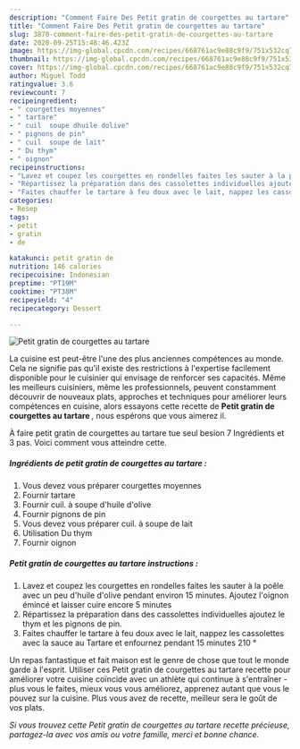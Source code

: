 ```yaml
---
description: "Comment Faire Des Petit gratin de courgettes au tartare"
title: "Comment Faire Des Petit gratin de courgettes au tartare"
slug: 3870-comment-faire-des-petit-gratin-de-courgettes-au-tartare
date: 2020-09-25T15:48:46.423Z
image: https://img-global.cpcdn.com/recipes/668761ac9e88c9f9/751x532cq70/petit-gratin-de-courgettes-au-tartare-photo-principale-de-la-recette.jpg
thumbnail: https://img-global.cpcdn.com/recipes/668761ac9e88c9f9/751x532cq70/petit-gratin-de-courgettes-au-tartare-photo-principale-de-la-recette.jpg
cover: https://img-global.cpcdn.com/recipes/668761ac9e88c9f9/751x532cq70/petit-gratin-de-courgettes-au-tartare-photo-principale-de-la-recette.jpg
author: Miguel Todd
ratingvalue: 3.6
reviewcount: 7
recipeingredient:
- " courgettes moyennes"
- " tartare"
- " cuil  soupe dhuile dolive"
- " pignons de pin"
- " cuil  soupe de lait"
- " Du thym"
- " oignon"
recipeinstructions:
- "Lavez et coupez les courgettes en rondelles faites les sauter à la poêle avec un peu d&#39;huile d&#39;olive pendant environ 15 minutes. Ajoutez l&#39;oignon émincé et laisser cuire encore 5 minutes"
- "Répartissez la préparation dans des cassolettes individuelles ajoutez le thym et les pignons de pin."
- "Faites chauffer le tartare à feu doux avec le lait, nappez les cassolettes avec la sauce au Tartare et enfournez pendant 15 minutes 210 °"
categories:
- Resep
tags:
- petit
- gratin
- de

katakunci: petit gratin de 
nutrition: 146 calories
recipecuisine: Indonesian
preptime: "PT19M"
cooktime: "PT38M"
recipeyield: "4"
recipecategory: Dessert

---
```



![Petit gratin de courgettes au tartare](https://img-global.cpcdn.com/recipes/668761ac9e88c9f9/751x532cq70/petit-gratin-de-courgettes-au-tartare-photo-principale-de-la-recette.jpg)

La cuisine est peut-être l'une des plus anciennes compétences au monde. Cela ne signifie pas qu'il existe des restrictions à l'expertise facilement disponible pour le cuisinier qui envisage de renforcer ses capacités. Même les meilleurs cuisiniers, même les professionnels, peuvent constamment découvrir de nouveaux plats, approches et techniques pour améliorer leurs compétences en cuisine, alors essayons cette recette de <strong> Petit gratin de courgettes au tartare </strong>, nous espérons que vous aimerez il.

<!--inarticleads1-->

À faire petit gratin de courgettes au tartare tue seul besion 7 Ingrédients et 3 pas. Voici comment vous atteindre cette.

##### Ingrédients de petit gratin de courgettes au tartare :

1. Vous devez vous préparer  courgettes moyennes
1. Fournir  tartare
1. Fournir  cuil. à soupe d&#39;huile d&#39;olive
1. Fournir  pignons de pin
1. Vous devez vous préparer  cuil. à soupe de lait
1. Utilisation  Du thym
1. Fournir  oignon




<!--inarticleads2-->

##### Petit gratin de courgettes au tartare instructions :

1. Lavez et coupez les courgettes en rondelles faites les sauter à la poêle avec un peu d&#39;huile d&#39;olive pendant environ 15 minutes. Ajoutez l&#39;oignon émincé et laisser cuire encore 5 minutes
1. Répartissez la préparation dans des cassolettes individuelles ajoutez le thym et les pignons de pin.
1. Faites chauffer le tartare à feu doux avec le lait, nappez les cassolettes avec la sauce au Tartare et enfournez pendant 15 minutes 210 °




<!--inarticleads1-->

<p>
Un repas fantastique et fait maison est le genre de chose que tout le monde garde à l'esprit. Utiliser ces Petit gratin de courgettes au tartare recette pour améliorer votre cuisine coïncide avec un athlète qui continue à s'entraîner - plus vous le faites, mieux vous vous améliorez, apprenez autant que vous le pouvez sur la cuisine. Plus vous avez de recette, meilleur sera le goût de vos plats.
</p>

<p>
<i>Si vous trouvez cette Petit gratin de courgettes au tartare recette précieuse, partagez-la avec vos amis ou votre famille, merci et bonne chance.</i>
</p>
